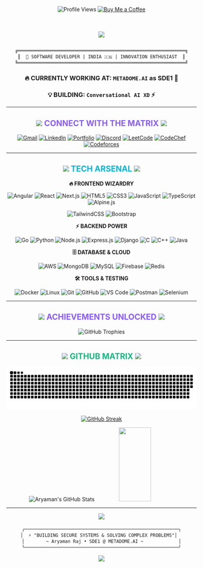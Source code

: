 <div align="center">
  
![Profile Views](https://komarev.com/ghpvc/?username=salty-bear&label=Profile%20views&color=6366f1&style=for-the-badge)
[![Buy Me a Coffee](https://img.shields.io/badge/Buy%20Me%20A%20Coffee-8b5cf6?style=for-the-badge&logo=buy-me-a-coffee&logoColor=white)](https://www.buymeacoffee.com/aryamanxd)

</div>

<h1 align="center">
  <img src="https://readme-typing-svg.herokuapp.com/?font=Fira%20Code&size=40&center=true&vCenter=true&width=600&height=100&duration=3000&lines=✨+HELLO+WORLD!+✨;⚡+I'M+ARYAMAN+RAJ+⚡;💻+CODE+WIZARD+💻;🚀+BUILDING+THE+FUTURE+🚀&color=a855f7&background=0f0f23FF" />
</h1>

<div align="center">
  
```ascii
╔══════════════════════════════════════════════════════════════╗
║  🌟 SOFTWARE DEVELOPER | INDIA 🇮🇳 | INNOVATION ENTHUSIAST  ║
╚══════════════════════════════════════════════════════════════╝
```

</div>

<div align="center">
  
### 🔥 **CURRENTLY WORKING AT:** `METADOME.AI` as SDE1 🚀
### 💡 **BUILDING:** `Conversational AI XD` ⚡

</div>

---

<h2 align="center">
  <img src="https://media.giphy.com/media/iY8CRBdQXODJSCERIr/giphy.gif" width="35">
  <span style="color: #8b5cf6;">CONNECT WITH THE MATRIX</span>
  <img src="https://media.giphy.com/media/iY8CRBdQXODJSCERIr/giphy.gif" width="35">
</h2>

<div align="center">
  
[![Gmail](https://img.shields.io/badge/Gmail-ef4444?style=for-the-badge&logo=gmail&logoColor=white&labelColor=1e1b4b)](mailto:contactme.aryaman@gmail.com)
[![LinkedIn](https://img.shields.io/badge/LinkedIn-3b82f6?style=for-the-badge&logo=linkedin&logoColor=white&labelColor=1e1b4b)](https://linkedin.com/in/aryamanrajxd/)
[![Portfolio](https://img.shields.io/badge/Portfolio-06b6d4?style=for-the-badge&logo=todoist&logoColor=white&labelColor=1e1b4b)](https://saltybear.tech/)
[![Discord](https://img.shields.io/badge/Discord-8b5cf6?style=for-the-badge&logo=discord&logoColor=white&labelColor=1e1b4b)](https://discord.com/users/saltybearx)
[![LeetCode](https://img.shields.io/badge/LeetCode-f59e0b?style=for-the-badge&logo=leetcode&logoColor=white&labelColor=1e1b4b)](https://leetcode.com/meAryaman)
[![CodeChef](https://img.shields.io/badge/CodeChef-f97316?style=for-the-badge&logo=codechef&logoColor=white&labelColor=1e1b4b)](https://codechef.com/users/aryamanxd)
[![Codeforces](https://img.shields.io/badge/Codeforces-06b6d4?style=for-the-badge&logo=codeforces&logoColor=white&labelColor=1e1b4b)](https://codeforces.com/profile/Aryaman77)

</div>

---

<h2 align="center">
  <img src="https://media.giphy.com/media/WUlplcMpOCEmTGBtBW/giphy.gif" width="40">
  <span style="color: #06b6d4;">TECH ARSENAL</span>
  <img src="https://media.giphy.com/media/WUlplcMpOCEmTGBtBW/giphy.gif" width="40">
</h2>

<div align="center">
  
**🔥 FRONTEND WIZARDRY**
  
![Angular](https://img.shields.io/badge/Angular-ef4444?style=for-the-badge&logo=angular&logoColor=white&labelColor=1e1b4b)
![React](https://img.shields.io/badge/React-06b6d4?style=for-the-badge&logo=react&logoColor=white&labelColor=1e1b4b)
![Next.js](https://img.shields.io/badge/Next.js-1e1b4b?style=for-the-badge&logo=next.js&logoColor=white)
![HTML5](https://img.shields.io/badge/HTML5-ef4444?style=for-the-badge&logo=html5&logoColor=white&labelColor=1e1b4b)
![CSS3](https://img.shields.io/badge/CSS3-3b82f6?style=for-the-badge&logo=css3&logoColor=white&labelColor=1e1b4b)
![JavaScript](https://img.shields.io/badge/JavaScript-f59e0b?style=for-the-badge&logo=javascript&logoColor=1e1b4b&labelColor=fbbf24)
![TypeScript](https://img.shields.io/badge/TypeScript-3b82f6?style=for-the-badge&logo=typescript&logoColor=white&labelColor=1e1b4b)
![Alpine.js](https://img.shields.io/badge/Alpine.js-10b981?style=for-the-badge&logo=alpine.js&logoColor=white&labelColor=1e1b4b)

![TailwindCSS](https://img.shields.io/badge/Tailwind_CSS-06b6d4?style=for-the-badge&logo=tailwind-css&logoColor=white&labelColor=1e1b4b)
![Bootstrap](https://img.shields.io/badge/Bootstrap-8b5cf6?style=for-the-badge&logo=bootstrap&logoColor=white&labelColor=1e1b4b)

**⚡ BACKEND POWER**

![Go](https://img.shields.io/badge/Go-06b6d4?style=for-the-badge&logo=go&logoColor=white&labelColor=1e1b4b)
![Python](https://img.shields.io/badge/Python-3b82f6?style=for-the-badge&logo=python&logoColor=white&labelColor=1e1b4b)
![Node.js](https://img.shields.io/badge/Node.js-10b981?style=for-the-badge&logo=node.js&logoColor=white&labelColor=1e1b4b)
![Express.js](https://img.shields.io/badge/Express.js-6b7280?style=for-the-badge&logo=express&logoColor=white&labelColor=1e1b4b)
![Django](https://img.shields.io/badge/Django-10b981?style=for-the-badge&logo=django&logoColor=white&labelColor=1e1b4b)
![C](https://img.shields.io/badge/C-3b82f6?style=for-the-badge&logo=c&logoColor=white&labelColor=1e1b4b)
![C++](https://img.shields.io/badge/C++-6366f1?style=for-the-badge&logo=cplusplus&logoColor=white&labelColor=1e1b4b)
![Java](https://img.shields.io/badge/Java-f97316?style=for-the-badge&logo=java&logoColor=white&labelColor=1e1b4b)

**🗄️ DATABASE & CLOUD**

![AWS](https://img.shields.io/badge/AWS-f59e0b?style=for-the-badge&logo=amazon-aws&logoColor=white&labelColor=1e1b4b)
![MongoDB](https://img.shields.io/badge/MongoDB-10b981?style=for-the-badge&logo=mongodb&logoColor=white&labelColor=1e1b4b)
![MySQL](https://img.shields.io/badge/MySQL-3b82f6?style=for-the-badge&logo=mysql&logoColor=white&labelColor=1e1b4b)
![Firebase](https://img.shields.io/badge/Firebase-f59e0b?style=for-the-badge&logo=Firebase&logoColor=white&labelColor=1e1b4b)
![Redis](https://img.shields.io/badge/Redis-ef4444?style=for-the-badge&logo=redis&logoColor=white&labelColor=1e1b4b)

**🛠️ TOOLS & TESTING**

![Docker](https://img.shields.io/badge/Docker-06b6d4?style=for-the-badge&logo=docker&logoColor=white&labelColor=1e1b4b)
![Linux](https://img.shields.io/badge/Linux-f59e0b?style=for-the-badge&logo=linux&logoColor=1e1b4b&labelColor=fbbf24)
![Git](https://img.shields.io/badge/GIT-ef4444?style=for-the-badge&logo=git&logoColor=white&labelColor=1e1b4b)
![GitHub](https://img.shields.io/badge/GitHub-6b7280?style=for-the-badge&logo=github&logoColor=white&labelColor=1e1b4b)
![VS Code](https://img.shields.io/badge/Visual_Studio_Code-3b82f6?style=for-the-badge&logo=visual%20studio%20code&logoColor=white&labelColor=1e1b4b)
![Postman](https://img.shields.io/badge/Postman-f97316?style=for-the-badge&logo=postman&logoColor=white&labelColor=1e1b4b)
![Selenium](https://img.shields.io/badge/Selenium-10b981?style=for-the-badge&logo=selenium&logoColor=white&labelColor=1e1b4b)

</div>

---

<h2 align="center">
  <img src="https://media.giphy.com/media/W5eoZHPpUx9sapR0eu/giphy.gif" width="35">
  <span style="color: #8b5cf6;">ACHIEVEMENTS UNLOCKED</span>
  <img src="https://media.giphy.com/media/W5eoZHPpUx9sapR0eu/giphy.gif" width="35">
</h2>

<div align="center">
  <img src="https://github-profile-trophy.vercel.app/?username=salty-bear&theme=discord&no-frame=false&no-bg=true&margin-w=4&row=2" alt="GitHub Trophies" />
</div>

---

<h2 align="center">
  <img src="https://media.giphy.com/media/iY8CRBdQXODJSCERIr/giphy.gif" width="35">
  <span style="color: #10b981;">GITHUB MATRIX</span>
  <img src="https://media.giphy.com/media/iY8CRBdQXODJSCERIr/giphy.gif" width="35">
</h2>

<div align="center">
  <img src="https://raw.githubusercontent.com/Salty-Bear/Salty-Bear/output/github-snake.svg" alt="GitHub Snake Animation" />
</div>

<div align="center">
  
[![GitHub Streak](https://github-readme-streak-stats.herokuapp.com?user=Salty-Bear&theme=tokyonight&hide_border=true&date_format=M%20j%5B%2C%20Y%5D)](https://git.io/streak-stats)

<img width="49%" height="195px" src="https://github-readme-stats.vercel.app/api?username=Salty-Bear&show_icons=true&count_private=true&hide_border=true&title_color=8b5cf6&icon_color=06b6d4&text_color=e2e8f0&bg_color=0f172a" alt="Aryaman's GitHub Stats" />
<img width="41%" height="195px" src="https://github-readme-stats.vercel.app/api/top-langs/?username=Salty-Bear&layout=compact&hide_border=true&title_color=8b5cf6&text_color=06b6d4&bg_color=0f172a&langs_count=8" />

</div>

---

<div align="center">
  
<img src="https://readme-typing-svg.herokuapp.com/?font=Fira%20Code&size=25&center=true&vCenter=true&width=700&height=80&duration=3500&lines=⚡+THANKS+FOR+VISITING+MY+DIGITAL+REALM!+⚡;🚀+LET'S+BUILD+SOMETHING+AMAZING+TOGETHER!+🚀;💻+OPEN+TO+COLLABORATIONS+%26+OPPORTUNITIES+💻;🌟+KEEP+CODING%2C+KEEP+CREATING!+🌟&color=a855f7&background=0f0f23FF" />

</div>

<div align="center">
  
```ascii
╭─────────────────────────────────────────────────────────╮
│  ⚡ "BUILDING SECURE SYSTEMS & SOLVING COMPLEX PROBLEMS"│  
│        ~ Aryaman Raj • SDE1 @ METADOME.AI ~             │
╰─────────────────────────────────────────────────────────╯
```

</div>

<div align="center">
  <img src="https://capsule-render.vercel.app/api?type=waving&color=gradient&customColorList=12,6,18&height=150&section=footer&text=KEEP%20CODING!&fontSize=42&fontColor=fff&animation=twinkling&fontAlignY=75"/>
</div>
